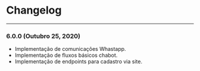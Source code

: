 # Changelog
---------

### 6.0.0 (Outubro 25, 2020)
- Implementação de comunicações Whastapp.
- Implementação de fluxos básicos chabot.
- Implementação de endpoints para cadastro via site.